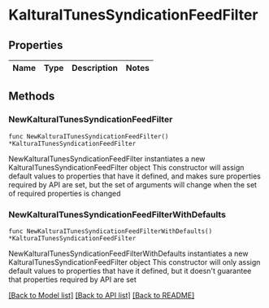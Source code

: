# KalturaITunesSyndicationFeedFilter

## Properties

Name | Type | Description | Notes
------------ | ------------- | ------------- | -------------

## Methods

### NewKalturaITunesSyndicationFeedFilter

`func NewKalturaITunesSyndicationFeedFilter() *KalturaITunesSyndicationFeedFilter`

NewKalturaITunesSyndicationFeedFilter instantiates a new KalturaITunesSyndicationFeedFilter object
This constructor will assign default values to properties that have it defined,
and makes sure properties required by API are set, but the set of arguments
will change when the set of required properties is changed

### NewKalturaITunesSyndicationFeedFilterWithDefaults

`func NewKalturaITunesSyndicationFeedFilterWithDefaults() *KalturaITunesSyndicationFeedFilter`

NewKalturaITunesSyndicationFeedFilterWithDefaults instantiates a new KalturaITunesSyndicationFeedFilter object
This constructor will only assign default values to properties that have it defined,
but it doesn't guarantee that properties required by API are set


[[Back to Model list]](../README.md#documentation-for-models) [[Back to API list]](../README.md#documentation-for-api-endpoints) [[Back to README]](../README.md)


